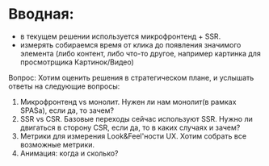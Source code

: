 Вводная:
====
* в текущем решении используется микрофронтенд + SSR.
* измерять собираемся время от клика до появления значимого элемента (либо контент, либо что-то другое, например картинка для просмотрщика Картинок/Видео)

Вопрос: Хотим оценить решения в стратегическом плане, и услышать ответы на следующие вопросы:

1) Микрофронтенд vs монолит. Нужен ли нам монолит(в рамках SPASа), если да, то зачем?
2) SSR vs CSR. Базовые переходы сейчас используют SSR. Нужно ли двигаться в сторону CSR, если да, то в каких случаях и зачем?
3) Метрики для измерения Look&Feel'ности UX. Хотим собрать все возможные метрики.
3) Анимация: когда и сколько?



